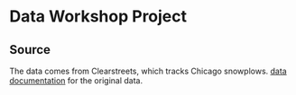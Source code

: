 # Data Workshop Project

## Source
The data comes from Clearstreets, which tracks Chicago snowplows. 
[data documentation](http://clearstreets.org/data) for the original data.
